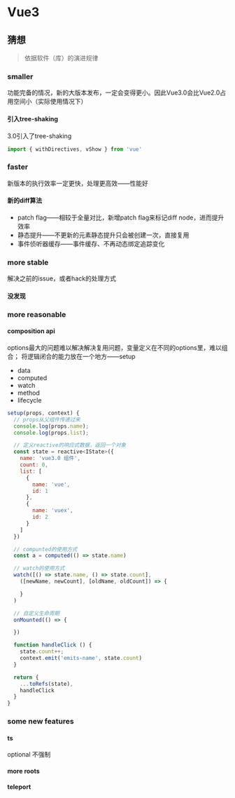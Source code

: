 <!--
 * @Author: dongqingming
 * @Date: 2020-11-23 20:08:55
 * @LastEditTime: 2020-11-23 20:59:51
 * @LastEditors: dongqingming
 * @Description: what's new in Vue3
 * @FilePath: /articles/vue/What's new in Vue3.md
 * @no bug no code
-->
# Vue3

## 猜想
> 依据软件（库）的演进规律
### smaller
功能完备的情况，新的大版本发布，一定会变得更小。因此Vue3.0会比Vue2.0占用空间小（实际使用情况下）

#### 引入tree-shaking
3.0引入了tree-shaking
```js
import { withDirectives, vShow } from 'vue'
```

### faster
新版本的执行效率一定更快，处理更高效——性能好

#### 新的diff算法
- patch flag——相较于全量对比，新增patch flag来标记diff node，进而提升效率
- 静态提升——不更新的元素静态提升只会被创建一次，直接复用
- 事件侦听器缓存——事件缓存、不再动态绑定追踪变化

### more stable
解决之前的issue，或者hack的处理方式
#### 没发现

### more reasonable
#### composition api
options最大的问题难以解决解决复用问题，变量定义在不同的options里，难以组合；
将逻辑闭合的能力放在一个地方——setup
- data
- computed
- watch
- method
- lifecycle
```js
setup(props, context) {
  // props从父组件传递过来
  console.log(props.name);
  console.log(props.list);

  // 定义reactive的响应式数据，返回一个对象
  const state = reactive<IState>({
    name: 'vue3.0 组件',
    count: 0,
    list: [
      {
        name: 'vue',
        id: 1
      },
      {
        name: 'vuex',
        id: 2
      }
    ]
  })

  // compunted的使用方式
  const a = computed(() => state.name)

  // watch的使用方式
  watch([() => state.name, () => state.count],
    ([newName, newCount], [oldName, oldCount]) => {

    }
  )

  // 自定义生命周期
  onMounted(() => {

  })

  function handleClick () {
    state.count++;
    context.emit('emits-name', state.count)
  }

  return {
    ...toRefs(state),
    handleClick
  }
}
```

### some new features
#### ts
optional 不强制

#### more roots

#### teleport
